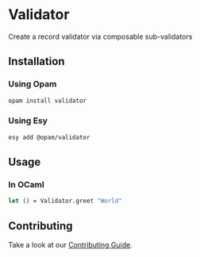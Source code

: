# Validator

Create a record validator via composable sub-validators

## Installation

### Using Opam

```bash
opam install validator
```

### Using Esy

```bash
esy add @opam/validator
```

## Usage

### In OCaml

```ocaml
let () = Validator.greet "World"
```

## Contributing

Take a look at our [Contributing Guide](CONTRIBUTING.md).